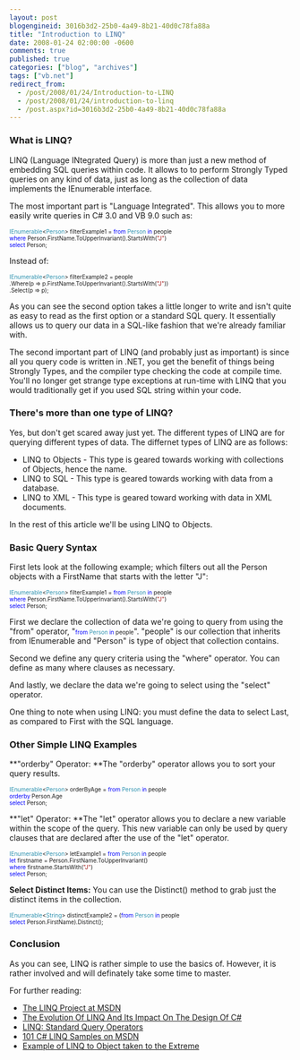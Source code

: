 ```yaml
---
layout: post
blogengineid: 3016b3d2-25b0-4a49-8b21-40d0c78fa88a
title: "Introduction to LINQ"
date: 2008-01-24 02:00:00 -0600
comments: true
published: true
categories: ["blog", "archives"]
tags: ["vb.net"]
redirect_from: 
  - /post/2008/01/24/Introduction-to-LINQ
  - /post/2008/01/24/introduction-to-linq
  - /post.aspx?id=3016b3d2-25b0-4a49-8b21-40d0c78fa88a
---
```

<!-- more -->
<h3>What is LINQ?</h3>

LINQ (Language INtegrated Query) is more than just a new method of embedding SQL queries within code. It allows to to perform Strongly Typed queries on any kind of data, just as long as the collection of data implements the IEnumerable interface.

The most important part is "Language Integrated". This allows you to more easily write queries in C# 3.0 and VB 9.0 such as:

 

<span style="color: #2b91af; font-size: x-small;">IEnumerable</span><span style="font-size: x-small;"><</span><span style="color: #2b91af; font-size: x-small;">Person</span><span style="font-size: x-small;">> filterExample1 = </span><span style="color: #0000ff; font-size: x-small;">from</span><span style="font-size: x-small;"> </span><span style="color: #2b91af; font-size: x-small;">Person</span><span style="font-size: x-small;"> </span><span style="color: #0000ff; font-size: x-small;">in</span><span style="font-size: x-small;"> people<br />                                                                </span><span style="color: #0000ff; font-size: x-small;">where</span><span style="font-size: x-small;"> Person.FirstName.ToUpperInvariant().StartsWith(</span><span style="color: #a31515; font-size: x-small;">"J"</span><span style="font-size: x-small;">)<br /></span><span style="color: #0000ff; font-size: x-small;">                                                                select</span><span style="font-size: x-small;"> Person;</span>

 

Instead of:

 

<span style="color: #2b91af; font-size: x-small;">IEnumerable</span><span style="font-size: x-small;"><</span><span style="color: #2b91af; font-size: x-small;">Person</span><span style="font-size: x-small;">> filterExample2 = people<br />                                                            .Where(p => p.FirstName.ToUpperInvariant().StartsWith(</span><span style="color: #a31515; font-size: x-small;">"J"</span><span style="font-size: x-small;">))<br />                                                            .Select(p => p);</span>

As you can see the second option takes a little longer to write and isn't quite as easy to read as the first option or a standard SQL query. It essentially allows us to query our data in a SQL-like fashion that we're already familiar with.

The second important part of LINQ (and probably just as important) is since all you query code is written in .NET, you get the benefit of things being Strongly Types, and the compiler type checking the code at compile time. You'll no longer get strange type exceptions at run-time with LINQ that you would traditionally get if you used SQL string within your code.
<h3>There's more than one type of LINQ?</h3>

Yes, but don't get scared away just yet. The different types of LINQ are for querying different types of data. The differnet types of LINQ are as follows:
<ul>
<li>LINQ to Objects - This type is geared towards working with collections of Objects, hence the name. </li>
<li>LINQ to SQL - This type is geared towards working with data from a database. </li>
<li>LINQ to XML - This type is geared toward working with data in XML documents.</li>
</ul>

In the rest of this article we'll be using LINQ to Objects.
<h3>Basic Query Syntax</h3>

First lets look at the following example; which filters out all the Person objects with a FirstName that starts with the letter "J":

 

<span style="color: #2b91af; font-size: x-small;">IEnumerable</span><span style="font-size: x-small;"><</span><span style="color: #2b91af; font-size: x-small;">Person</span><span style="font-size: x-small;">> filterExample1 = </span><span style="color: #0000ff; font-size: x-small;">from</span><span style="font-size: x-small;"> </span><span style="color: #2b91af; font-size: x-small;">Person</span><span style="font-size: x-small;"> </span><span style="color: #0000ff; font-size: x-small;">in</span><span style="font-size: x-small;"> people<br />                                                                    </span><span style="color: #0000ff; font-size: x-small;">where</span><span style="font-size: x-small;"> Person.FirstName.ToUpperInvariant().StartsWith(</span><span style="color: #a31515; font-size: x-small;">"J"</span><span style="font-size: x-small;">)<br /></span><span style="color: #0000ff; font-size: x-small;">                                                                    select</span><span style="font-size: x-small;"> Person;</span>

 

First we declare the collection of data we're going to query from using the "from" operator, "<span style="font-size: x-small;"><span style="color: #0000ff;">from</span> <span style="color: #2b91af;">Person</span> <span style="color: #0000ff;">in</span> people</span>". "people" is our collection that inherits from IEnumerable<T> and "Person" is type of object that collection contains.

Second we define any query criteria using the "where" operator. You can define as many where clauses as necessary.

And lastly, we declare the data we're going to select using the "select" operator.

One thing to note when using LINQ: you must define the data to select Last, as compared to First with the SQL language.
<h3>Other Simple LINQ Examples</h3>

**"orderby" Operator: **The "orderby" operator allows you to sort your query results.

 

<span style="color: #2b91af; font-size: x-small;">IEnumerable</span><span style="font-size: x-small;"><</span><span style="color: #2b91af; font-size: x-small;">Person</span><span style="font-size: x-small;">> orderByAge = </span><span style="color: #0000ff; font-size: x-small;">from</span><span style="font-size: x-small;"> </span><span style="color: #2b91af; font-size: x-small;">Person</span><span style="font-size: x-small;"> </span><span style="color: #0000ff; font-size: x-small;">in</span><span style="font-size: x-small;"> people<br /></span><span style="color: #0000ff; font-size: x-small;">                                                                    orderby</span><span style="font-size: x-small;"> Person.Age<br /></span><span style="color: #0000ff; font-size: x-small;">                                                                    select</span><span style="font-size: x-small;"> Person;</span>

 

**"let" Operator: **The "let" operator allows you to declare a new variable within the scope of the query. This new variable can only be used by query clauses that are declared after the use of the "let" operator.

 

<span style="color: #2b91af; font-size: x-small;">IEnumerable</span><span style="font-size: x-small;"><</span><span style="color: #2b91af; font-size: x-small;">Person</span><span style="font-size: x-small;">> letExample1 = </span><span style="color: #0000ff; font-size: x-small;">from</span><span style="font-size: x-small;"> </span><span style="color: #2b91af; font-size: x-small;">Person</span><span style="font-size: x-small;"> </span><span style="color: #0000ff; font-size: x-small;">in</span><span style="font-size: x-small;"> people<br />                                                                </span><span style="color: #0000ff; font-size: x-small;">let</span><span style="font-size: x-small;"> firstname = Person.FirstName.ToUpperInvariant()<br /></span><span style="color: #0000ff; font-size: x-small;"><span style="color: #000000;">                                                                </span>where</span><span style="font-size: x-small;"> firstname.StartsWith(</span><span style="color: #a31515; font-size: x-small;">"J"</span><span style="font-size: x-small;">)<br /></span><span style="color: #0000ff; font-size: x-small;"><span style="color: #000000;">                                                                </span>select</span><span style="font-size: x-small;"> Person;</span>

 

**Select Distinct Items:** You can use the Distinct() method to grab just the distinct items in the collection.

 

<span style="color: #2b91af; font-size: x-small;">IEnumerable</span><span style="font-size: x-small;"><</span><span style="color: #2b91af; font-size: x-small;">String</span><span style="font-size: x-small;">> distinctExample2 = (</span><span style="color: #0000ff; font-size: x-small;">from</span><span style="font-size: x-small;"> </span><span style="color: #2b91af; font-size: x-small;">Person</span><span style="font-size: x-small;"> </span><span style="color: #0000ff; font-size: x-small;">in</span><span style="font-size: x-small;"> people<br />                                                                       </span><span style="color: #0000ff; font-size: x-small;">select</span><span style="font-size: x-small;"> Person.FirstName).Distinct();</span>

 
<h3>Conclusion</h3>

As you can see, LINQ is rather simple to use the basics of. However, it is rather involved and will definately take some time to master.

For further reading:
<ul>
<li><a href="http://msdn2.microsoft.com/en-us/netframework/aa904594.aspx">The LINQ Project at MSDN</a> </li>
<li><a href="http://msdn.microsoft.com/msdnmag/issues/07/06/CSharp30/">The Evolution Of LINQ And Its Impact On The Design Of C#</a> </li>
<li><a href="http://download.microsoft.com/download/5/8/6/5868081c-68aa-40de-9a45-a3803d8134b8/standard_query_operators.doc">LINQ: Standard Query Operators</a> </li>
<li><a href="http://msdn2.microsoft.com/en-us/vcsharp/aa336746.aspx">101 C# LINQ Samples on MSDN</a> </li>
<li><a href="http://blogs.msdn.com/lukeh/archive/2007/10/01/taking-linq-to-objects-to-extremes-a-fully-linqified-raytracer.aspx">Example of LINQ to Object taken to the Extreme</a></li>
</ul>
